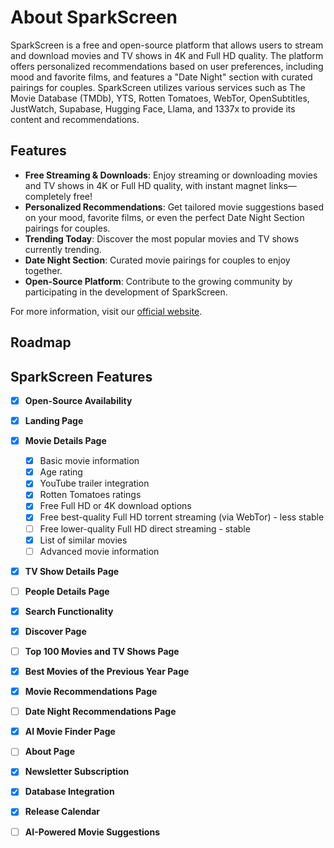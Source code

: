 
# About SparkScreen

SparkScreen is a free and open-source platform that allows users to stream and download movies and TV shows in 4K and Full HD quality. The platform offers personalized recommendations based on user preferences, including mood and favorite films, and features a "Date Night" section with curated pairings for couples. SparkScreen utilizes various services such as The Movie Database (TMDb), YTS, Rotten Tomatoes, WebTor, OpenSubtitles, JustWatch, Supabase, Hugging Face, Llama, and 1337x to provide its content and recommendations.

## Features

- **Free Streaming & Downloads**: Enjoy streaming or downloading movies and TV shows in 4K or Full HD quality, with instant magnet links—completely free!
- **Personalized Recommendations**: Get tailored movie suggestions based on your mood, favorite films, or even the perfect Date Night Section pairings for couples.
- **Trending Today**: Discover the most popular movies and TV shows currently trending.
- **Date Night Section**: Curated movie pairings for couples to enjoy together.
- **Open-Source Platform**: Contribute to the growing community by participating in the development of SparkScreen.

For more information, visit our [official website](https://spark.tdvorak.dev).


## Roadmap

## SparkScreen Features  

- [x] **Open-Source Availability**
- [x] **Landing Page**  
- [x] **Movie Details Page**  
    - [x] Basic movie information  
    - [x] Age rating  
    - [x] YouTube trailer integration  
    - [x] Rotten Tomatoes ratings  
    - [x] Free Full HD or 4K download options  
    - [x] Free best-quality Full HD torrent streaming (via WebTor) - less stable  
    - [ ] Free lower-quality Full HD direct streaming - stable  
    - [x] List of similar movies  
    - [ ] Advanced movie information  
- [x] **TV Show Details Page**  
- [ ] **People Details Page**  
- [x] **Search Functionality**  
- [x] **Discover Page**  
- [ ] **Top 100 Movies and TV Shows Page**  
- [x] **Best Movies of the Previous Year Page**  
- [x] **Movie Recommendations Page**  
- [ ] **Date Night Recommendations Page**  
- [x] **AI Movie Finder Page**  
- [ ] **About Page**  
- [x] **Newsletter Subscription**  
- [x] **Database Integration**  
- [x] **Release Calendar**  
- [ ] **AI-Powered Movie Suggestions**  

